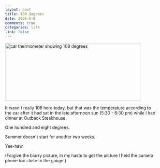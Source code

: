 ```yaml
--- 
layout: post
title: 108 degrees
date: 2006-6-8
comments: true
categories: life
link: false
---
```

<img src="http://www.zanshin.net/images/108.jpg" width="450" height="192" alt="car thermometer showing 108 degrees">

It wasn't really 108 here today, but that was the temperature according to the car after it had sat in the late afternoon sun (5:30 - 6:30 pm) while I had dinner at Outback Steakhouse.

One hundred and eight degrees.

Summer doesn't start for another two weeks.

Yee-haw.

(Forgive the blurry picture, in my haste to get the picture I held the camera phone too close to the gauge.)

